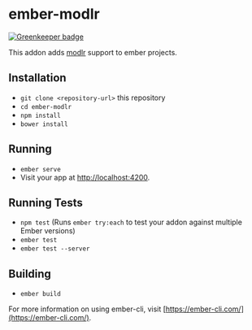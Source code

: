 # ember-modlr

[![Greenkeeper badge](https://badges.greenkeeper.io/limit-zero/ember-modlr.svg)](https://greenkeeper.io/)

This addon adds [modlr](https://github.com/as3io/modlr) support to ember projects.

## Installation

* `git clone <repository-url>` this repository
* `cd ember-modlr`
* `npm install`
* `bower install`

## Running

* `ember serve`
* Visit your app at [http://localhost:4200](http://localhost:4200).

## Running Tests

* `npm test` (Runs `ember try:each` to test your addon against multiple Ember versions)
* `ember test`
* `ember test --server`

## Building

* `ember build`

For more information on using ember-cli, visit [https://ember-cli.com/](https://ember-cli.com/).
